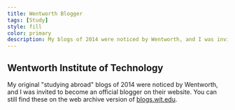 ```yaml
---
title: Wentworth Blogger
tags: [Study]
style: fill
color: primary
description: My blogs of 2014 were noticed by Wentworth, and I was invited to become an official blogger on their website.
---
```



## Wentworth Institute of Technology

My original "studying abroad" blogs of 2014 were noticed by Wentworth, and I was invited to become an official blogger on their website. You can still find these on the web archive version of [blogs.wit.edu](http://web.archive.org/web/20150507172819/http://blogs.wit.edu/grootenb/).
